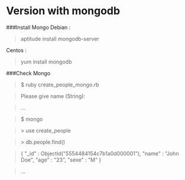 Version with mongodb
====================

###Install Mongo
Debian : 
> aptitude install mongodb-server

Centos :
> yum install mongodb

###Check Mongo

> $ ruby create\_people\_mongo.rb

> Please give name (String): 

> ...

> $ mongo

> \> use create\_people

> \> db.people.find()

> { "\_id" : ObjectId("5554484154c7b1a0d000001"), "name" : "John Doe", "age" : "23", "sexe" : "M" }

> ...
